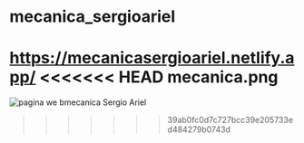 # mecanica_sergioariel
https://mecanicasergioariel.netlify.app/
<<<<<<< HEAD
mecanica.png
=======
 <img src="assest/mobile_Mecanica.png" alt="pagina we bmecanica Sergio Ariel " title="mecanica automotriz">

>>>>>>> 39ab0fc0d7c727bcc39e205733ed484279b0743d
